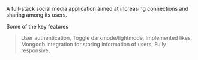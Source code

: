 A full-stack social media application aimed at increasing connections and sharing among its users.

Some of the key features
> User authentication,
> Toggle darkmode/lightmode,
> Implemented likes,
> Mongodb integration for storing information of users,
> Fully responsive,

